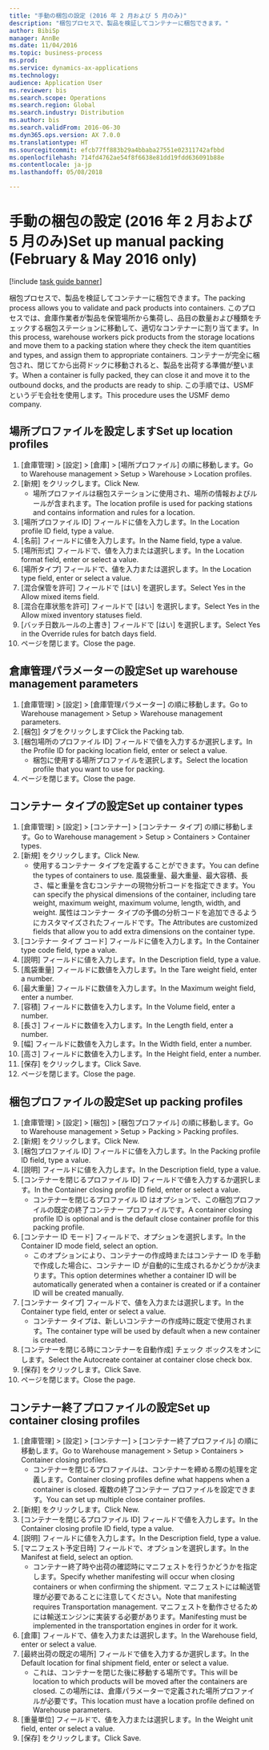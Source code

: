 ```yaml
--- 
title: "手動の梱包の設定 (2016 年 2 月および 5 月のみ)"
description: "梱包プロセスで、製品を検証してコンテナーに梱包できます。"
author: BibiSp
manager: AnnBe
ms.date: 11/04/2016
ms.topic: business-process
ms.prod: 
ms.service: dynamics-ax-applications
ms.technology: 
audience: Application User
ms.reviewer: bis
ms.search.scope: Operations
ms.search.region: Global
ms.search.industry: Distribution
ms.author: bis
ms.search.validFrom: 2016-06-30
ms.dyn365.ops.version: AX 7.0.0
ms.translationtype: HT
ms.sourcegitcommit: efcb77ff883b29a4bbaba27551e02311742afbbd
ms.openlocfilehash: 714fd4762ae54f8f6638e81dd19fdd636091b88e
ms.contentlocale: ja-jp
ms.lasthandoff: 05/08/2018

---
```

# <a name="set-up-manual-packing-february--may-2016-only"></a><span data-ttu-id="3d70d-103">手動の梱包の設定 (2016 年 2 月および 5 月のみ)</span><span class="sxs-lookup"><span data-stu-id="3d70d-103">Set up manual packing (February & May 2016 only)</span></span>

[!include [task guide banner](../../includes/task-guide-banner.md)]

<span data-ttu-id="3d70d-104">梱包プロセスで、製品を検証してコンテナーに梱包できます。</span><span class="sxs-lookup"><span data-stu-id="3d70d-104">The packing process allows you to validate and pack products into containers.</span></span> <span data-ttu-id="3d70d-105">このプロセスでは、倉庫作業者が製品を保管場所から集荷し、品目の数量および種類をチェックする梱包ステーションに移動して、適切なコンテナーに割り当てます。</span><span class="sxs-lookup"><span data-stu-id="3d70d-105">In this process, warehouse workers pick products from the storage locations and move them to a packing station where they check the item quantities and types, and assign them to appropriate containers.</span></span> <span data-ttu-id="3d70d-106">コンテナーが完全に梱包され、閉じてから出荷ドックに移動されると、製品を出荷する準備が整います。</span><span class="sxs-lookup"><span data-stu-id="3d70d-106">When a container is fully packed, they can close it and move it to the outbound docks, and the products are ready to ship.</span></span> <span data-ttu-id="3d70d-107">この手順では、USMF というデモ会社を使用します。</span><span class="sxs-lookup"><span data-stu-id="3d70d-107">This procedure uses the USMF demo company.</span></span>


## <a name="set-up-location-profiles"></a><span data-ttu-id="3d70d-108">場所プロファイルを設定します</span><span class="sxs-lookup"><span data-stu-id="3d70d-108">Set up location profiles</span></span>
1. <span data-ttu-id="3d70d-109">[倉庫管理] > [設定] > [倉庫] > [場所プロファイル] の順に移動します。</span><span class="sxs-lookup"><span data-stu-id="3d70d-109">Go to Warehouse management > Setup > Warehouse > Location profiles.</span></span>
2. <span data-ttu-id="3d70d-110">[新規] をクリックします。</span><span class="sxs-lookup"><span data-stu-id="3d70d-110">Click New.</span></span>
    * <span data-ttu-id="3d70d-111">場所プロファイルは梱包ステーションに使用され、場所の情報およびルールが含まれます。</span><span class="sxs-lookup"><span data-stu-id="3d70d-111">The location profile is used for packing stations and contains information and rules for a location.</span></span>  
3. <span data-ttu-id="3d70d-112">[場所プロファイル ID] フィールドに値を入力します。</span><span class="sxs-lookup"><span data-stu-id="3d70d-112">In the Location profile ID field, type a value.</span></span>
4. <span data-ttu-id="3d70d-113">[名前] フィールドに値を入力します。</span><span class="sxs-lookup"><span data-stu-id="3d70d-113">In the Name field, type a value.</span></span>
5. <span data-ttu-id="3d70d-114">[場所形式] フィールドで、値を入力または選択します。</span><span class="sxs-lookup"><span data-stu-id="3d70d-114">In the Location format field, enter or select a value.</span></span>
6. <span data-ttu-id="3d70d-115">[場所タイプ] フィールドで、値を入力または選択します。</span><span class="sxs-lookup"><span data-stu-id="3d70d-115">In the Location type field, enter or select a value.</span></span>
7. <span data-ttu-id="3d70d-116">[混合保管を許可] フィールドで [はい] を選択します。</span><span class="sxs-lookup"><span data-stu-id="3d70d-116">Select Yes in the Allow mixed items field.</span></span>
8. <span data-ttu-id="3d70d-117">[混合在庫状態を許可] フィールドで [はい] を選択します。</span><span class="sxs-lookup"><span data-stu-id="3d70d-117">Select Yes in the Allow mixed  inventory statuses field.</span></span>
9. <span data-ttu-id="3d70d-118">[バッチ日数ルールの上書き] フィールドで [はい] を選択します。</span><span class="sxs-lookup"><span data-stu-id="3d70d-118">Select Yes in the Override rules for batch days field.</span></span>
10. <span data-ttu-id="3d70d-119">ページを閉じます。</span><span class="sxs-lookup"><span data-stu-id="3d70d-119">Close the page.</span></span>

## <a name="set-up-warehouse-management-parameters"></a><span data-ttu-id="3d70d-120">倉庫管理パラメーターの設定</span><span class="sxs-lookup"><span data-stu-id="3d70d-120">Set up warehouse management parameters</span></span> 
1. <span data-ttu-id="3d70d-121">[倉庫管理] > [設定] > [倉庫管理パラメーター] の順に移動します。</span><span class="sxs-lookup"><span data-stu-id="3d70d-121">Go to Warehouse management > Setup > Warehouse management parameters.</span></span>
2. <span data-ttu-id="3d70d-122">[梱包] タブをクリックします</span><span class="sxs-lookup"><span data-stu-id="3d70d-122">Click the Packing tab.</span></span>
3. <span data-ttu-id="3d70d-123">[梱包場所のプロファイル ID] フィールドで値を入力するか選択します。</span><span class="sxs-lookup"><span data-stu-id="3d70d-123">In the Profile ID for packing location field, enter or select a value.</span></span>
    * <span data-ttu-id="3d70d-124">梱包に使用する場所プロファイルを選択します。</span><span class="sxs-lookup"><span data-stu-id="3d70d-124">Select the location profile that you want to use for packing.</span></span>  
4. <span data-ttu-id="3d70d-125">ページを閉じます。</span><span class="sxs-lookup"><span data-stu-id="3d70d-125">Close the page.</span></span>

## <a name="set-up-container-types"></a><span data-ttu-id="3d70d-126">コンテナー タイプの設定</span><span class="sxs-lookup"><span data-stu-id="3d70d-126">Set up container types</span></span>
1. <span data-ttu-id="3d70d-127">[倉庫管理] > [設定] > [コンテナー] > [コンテナー タイプ] の順に移動します。</span><span class="sxs-lookup"><span data-stu-id="3d70d-127">Go to Warehouse management > Setup > Containers > Container types.</span></span>
2. <span data-ttu-id="3d70d-128">[新規] をクリックします。</span><span class="sxs-lookup"><span data-stu-id="3d70d-128">Click New.</span></span>
    * <span data-ttu-id="3d70d-129">使用するコンテナー タイプを定義することができます。</span><span class="sxs-lookup"><span data-stu-id="3d70d-129">You can define the types of containers to use.</span></span> <span data-ttu-id="3d70d-130">風袋重量、最大重量、最大容積、長さ、幅と重量を含むコンテナーの現物分析コードを指定できます。</span><span class="sxs-lookup"><span data-stu-id="3d70d-130">You can specify the physical dimensions of the container, including tare weight, maximum weight, maximum volume, length, width, and weight.</span></span>  <span data-ttu-id="3d70d-131">属性はコンテナー タイプの予備の分析コードを追加できるようにカスタマイズされたフィールドです。</span><span class="sxs-lookup"><span data-stu-id="3d70d-131">The Attributes are customized fields that allow you to add extra dimensions on the container type.</span></span>     
3. <span data-ttu-id="3d70d-132">[コンテナー タイプ コード] フィールドに値を入力します。</span><span class="sxs-lookup"><span data-stu-id="3d70d-132">In the Container type code field, type a value.</span></span>
4. <span data-ttu-id="3d70d-133">[説明] フィールドに値を入力します。</span><span class="sxs-lookup"><span data-stu-id="3d70d-133">In the Description field, type a value.</span></span>
5. <span data-ttu-id="3d70d-134">[風袋重量] フィールドに数値を入力します。</span><span class="sxs-lookup"><span data-stu-id="3d70d-134">In the Tare weight field, enter a number.</span></span>
6. <span data-ttu-id="3d70d-135">[最大重量] フィールドに数値を入力します。</span><span class="sxs-lookup"><span data-stu-id="3d70d-135">In the Maximum weight field, enter a number.</span></span>
7. <span data-ttu-id="3d70d-136">[容積] フィールドに数値を入力します。</span><span class="sxs-lookup"><span data-stu-id="3d70d-136">In the Volume field, enter a number.</span></span>
8. <span data-ttu-id="3d70d-137">[長さ] フィールドに数値を入力します。</span><span class="sxs-lookup"><span data-stu-id="3d70d-137">In the Length field, enter a number.</span></span>
9. <span data-ttu-id="3d70d-138">[幅] フィールドに数値を入力します。</span><span class="sxs-lookup"><span data-stu-id="3d70d-138">In the Width field, enter a number.</span></span>
10. <span data-ttu-id="3d70d-139">[高さ] フィールドに数値を入力します。</span><span class="sxs-lookup"><span data-stu-id="3d70d-139">In the Height field, enter a number.</span></span>
11. <span data-ttu-id="3d70d-140">[保存] をクリックします。</span><span class="sxs-lookup"><span data-stu-id="3d70d-140">Click Save.</span></span>
12. <span data-ttu-id="3d70d-141">ページを閉じます。</span><span class="sxs-lookup"><span data-stu-id="3d70d-141">Close the page.</span></span>

## <a name="set-up-packing-profiles"></a><span data-ttu-id="3d70d-142">梱包プロファイルの設定</span><span class="sxs-lookup"><span data-stu-id="3d70d-142">Set up packing profiles</span></span>
1. <span data-ttu-id="3d70d-143">[倉庫管理] > [設定] > [梱包] > [梱包プロファイル] の順に移動します。</span><span class="sxs-lookup"><span data-stu-id="3d70d-143">Go to Warehouse management > Setup > Packing > Packing profiles.</span></span>
2. <span data-ttu-id="3d70d-144">[新規] をクリックします。</span><span class="sxs-lookup"><span data-stu-id="3d70d-144">Click New.</span></span>
3. <span data-ttu-id="3d70d-145">[梱包プロファイル ID] フィールドに値を入力します。</span><span class="sxs-lookup"><span data-stu-id="3d70d-145">In the Packing profile ID field, type a value.</span></span>
4. <span data-ttu-id="3d70d-146">[説明] フィールドに値を入力します。</span><span class="sxs-lookup"><span data-stu-id="3d70d-146">In the Description field, type a value.</span></span>
5. <span data-ttu-id="3d70d-147">[コンテナーを閉じるプロファイル ID] フィールドで値を入力するか選択します。</span><span class="sxs-lookup"><span data-stu-id="3d70d-147">In the Container closing profile ID field, enter or select a value.</span></span>
    * <span data-ttu-id="3d70d-148">コンテナーを閉じるプロファイル ID はオプションで、この梱包プロファイルの既定の終了コンテナー プロファイルです。</span><span class="sxs-lookup"><span data-stu-id="3d70d-148">A container closing profile ID is optional and is the default close container profile for this packing profile.</span></span>  
6. <span data-ttu-id="3d70d-149">[コンテナー ID モード] フィールドで、オプションを選択します。</span><span class="sxs-lookup"><span data-stu-id="3d70d-149">In the Container ID mode field, select an option.</span></span>
    * <span data-ttu-id="3d70d-150">このオプションにより、コンテナーの作成時またはコンテナー ID を手動で作成した場合に、コンテナー ID が自動的に生成されるかどうかが決まります。</span><span class="sxs-lookup"><span data-stu-id="3d70d-150">This option determines whether a container ID will be automatically generated when a container is created or if a container ID will be created manually.</span></span>  
7. <span data-ttu-id="3d70d-151">[コンテナー タイプ] フィールドで、値を入力または選択します。</span><span class="sxs-lookup"><span data-stu-id="3d70d-151">In the Container type field, enter or select a value.</span></span>
    * <span data-ttu-id="3d70d-152">コンテナー タイプは、新しいコンテナーの作成時に既定で使用されます。</span><span class="sxs-lookup"><span data-stu-id="3d70d-152">The container type will be used by default when a new container is created.</span></span>  
8. <span data-ttu-id="3d70d-153">[コンテナーを閉じる時にコンテナーを自動作成] チェック ボックスをオンにします。</span><span class="sxs-lookup"><span data-stu-id="3d70d-153">Select the Autocreate container at container close check box.</span></span>
9. <span data-ttu-id="3d70d-154">[保存] をクリックします。</span><span class="sxs-lookup"><span data-stu-id="3d70d-154">Click Save.</span></span>
10. <span data-ttu-id="3d70d-155">ページを閉じます。</span><span class="sxs-lookup"><span data-stu-id="3d70d-155">Close the page.</span></span>

## <a name="set-up-container-closing-profiles"></a><span data-ttu-id="3d70d-156">コンテナー終了プロファイルの設定</span><span class="sxs-lookup"><span data-stu-id="3d70d-156">Set up container closing profiles</span></span>
1. <span data-ttu-id="3d70d-157">[倉庫管理] > [設定] > [コンテナー] > [コンテナー終了プロファイル] の順に移動します。</span><span class="sxs-lookup"><span data-stu-id="3d70d-157">Go to Warehouse management > Setup > Containers > Container closing profiles.</span></span>
    * <span data-ttu-id="3d70d-158">コンテナーを閉じるプロファイルは、コンテナーを締める際の処理を定義します。</span><span class="sxs-lookup"><span data-stu-id="3d70d-158">Container closing profiles define what happens when a container is closed.</span></span> <span data-ttu-id="3d70d-159">複数の終了コンテナー プロファイルを設定できます。</span><span class="sxs-lookup"><span data-stu-id="3d70d-159">You can set up multiple close container profiles.</span></span>       
2. <span data-ttu-id="3d70d-160">[新規] をクリックします。</span><span class="sxs-lookup"><span data-stu-id="3d70d-160">Click New.</span></span>
3. <span data-ttu-id="3d70d-161">[コンテナーを閉じるプロファイル ID] フィールドで値を入力します。</span><span class="sxs-lookup"><span data-stu-id="3d70d-161">In the Container closing profile ID field, type a value.</span></span>
4. <span data-ttu-id="3d70d-162">[説明] フィールドに値を入力します。</span><span class="sxs-lookup"><span data-stu-id="3d70d-162">In the Description field, type a value.</span></span>
5. <span data-ttu-id="3d70d-163">[マニフェスト予定日時] フィールドで、オプションを選択します。</span><span class="sxs-lookup"><span data-stu-id="3d70d-163">In the Manifest at field, select an option.</span></span>
    * <span data-ttu-id="3d70d-164">コンテナー終了時や出荷の確認時にマニフェストを行うかどうかを指定します。</span><span class="sxs-lookup"><span data-stu-id="3d70d-164">Specify whether manifesting will occur when closing containers or when confirming the shipment.</span></span> <span data-ttu-id="3d70d-165">マニフェストには輸送管理が必要であることに注意してください。</span><span class="sxs-lookup"><span data-stu-id="3d70d-165">Note that manifesting requires Transportation management.</span></span> <span data-ttu-id="3d70d-166">マニフェストを動作させるためには輸送エンジンに実装する必要があります。</span><span class="sxs-lookup"><span data-stu-id="3d70d-166">Manifesting must be implemented in the transportation engines in order for it work.</span></span>  
6. <span data-ttu-id="3d70d-167">[倉庫] フィールドで、値を入力または選択します。</span><span class="sxs-lookup"><span data-stu-id="3d70d-167">In the Warehouse field, enter or select a value.</span></span>
7. <span data-ttu-id="3d70d-168">[最終出荷の既定の場所] フィールドで値を入力するか選択します。</span><span class="sxs-lookup"><span data-stu-id="3d70d-168">In the Default location for final shipment field, enter or select a value.</span></span>
    * <span data-ttu-id="3d70d-169">これは、コンテナーを閉じた後に移動する場所です。</span><span class="sxs-lookup"><span data-stu-id="3d70d-169">This will be location to which products will be moved after the containers are closed.</span></span> <span data-ttu-id="3d70d-170">この場所には、倉庫パラメーターで定義された場所プロファイルが必要です。</span><span class="sxs-lookup"><span data-stu-id="3d70d-170">This location must have a location profile defined on Warehouse parameters.</span></span>  
8. <span data-ttu-id="3d70d-171">[重量単位] フィールドで、値を入力または選択します。</span><span class="sxs-lookup"><span data-stu-id="3d70d-171">In the Weight unit field, enter or select a value.</span></span>
9. <span data-ttu-id="3d70d-172">[保存] をクリックします。</span><span class="sxs-lookup"><span data-stu-id="3d70d-172">Click Save.</span></span>


